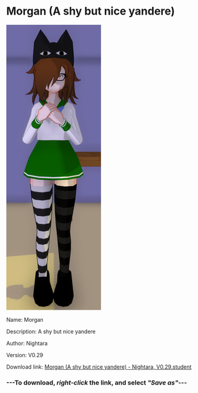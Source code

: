 # Morgan (A shy but nice yandere)

<img src = "https://raw.githubusercontent.com/Arbiter1223/Daigaku-Gurashi-Custom-Students/master/Students/Files/Morgan%20(A%20shy%20but%20nice%20yandere).png">

Name: Morgan

Description: A shy but nice yandere

Author: Nightara

Version: V0.29

Download link: <a href="https://raw.githubusercontent.com/Arbiter1223/Daigaku-Gurashi-Custom-Students/master/Students/Files/Morgan%20(A%20shy%20but%20nice%20yandere)%20-%20Nightara%2C%20V0.29.student">Morgan (A shy but nice yandere) - Nightara, V0.29.student</a>

### ---**To download, _right-click_ the link, and select _"Save as"_**---
